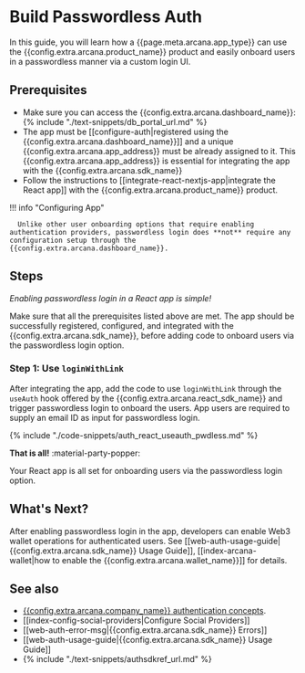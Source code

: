 # Build Passwordless Auth

In this guide, you will learn how a {{page.meta.arcana.app_type}} can use the {{config.extra.arcana.product_name}} product and easily onboard users in a passwordless manner via a custom login UI.

## Prerequisites

* Make sure you can access the {{config.extra.arcana.dashboard_name}}: {% include "./text-snippets/db_portal_url.md" %}
* The app must be [[configure-auth|registered using the {{config.extra.arcana.dashboard_name}}]] and a unique {{config.extra.arcana.app_address}} must be already assigned to it. This {{config.extra.arcana.app_address}} is essential for integrating the app with the {{config.extra.arcana.sdk_name}}
* Follow the instructions to [[integrate-react-nextjs-app|integrate the React app]] with the {{config.extra.arcana.product_name}} product.

!!! info "Configuring App"

      Unlike other user onboarding options that require enabling authentication providers, passwordless login does **not** require any configuration setup through the {{config.extra.arcana.dashboard_name}}.

## Steps

*Enabling passwordless login in a React app is simple!*

Make sure that all the prerequisites listed above are met. The app should be successfully registered, configured, and integrated with the {{config.extra.arcana.sdk_name}}, before adding code to onboard users via the passwordless login option.

### Step 1: Use `loginWithLink`

After integrating the app, add the code to use `loginWithLink` through the `useAuth` hook offered by the {{config.extra.arcana.react_sdk_name}} and trigger passwordless login to onboard the users. App users are required to supply an email ID as input for passwordless login.

{% include "./code-snippets/auth_react_useauth_pwdless.md" %}

**That is all!**  :material-party-popper:

Your React app is all set for onboarding users via the passwordless login option.

## What's Next?

After enabling passwordless login in the app, developers can enable Web3 wallet operations for authenticated users. See [[web-auth-usage-guide|{{config.extra.arcana.sdk_name}} Usage Guide]], [[index-arcana-wallet|how to enable the {{config.extra.arcana.wallet_name}}]] for details.

## See also

* [{{config.extra.arcana.company_name}} authentication concepts]({{page.meta.arcana.root_rel_path}}/concepts/authtype/arcanaauth.md).
* [[index-config-social-providers|Configure Social Providers]]
* [[web-auth-error-msg|{{config.extra.arcana.sdk_name}} Errors]]
* [[web-auth-usage-guide|{{config.extra.arcana.sdk_name}} Usage Guide]]
* {% include "./text-snippets/authsdkref_url.md" %}
